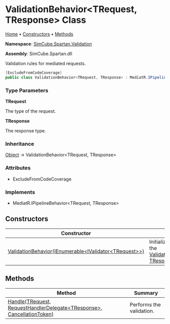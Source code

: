 # ValidationBehavior\<TRequest, TResponse\> Class

[Home](../../../README.md) &#x2022; [Constructors](#constructors) &#x2022; [Methods](#methods)

**Namespace**: [SimCube.Spartan.Validation](../README.md)

**Assembly**: SimCube\.Spartan\.dll

  
Validation rules for mediated requests\.

```csharp
[ExcludeFromCodeCoverage]
public class ValidationBehavior<TRequest, TResponse> : MediatR.IPipelineBehavior<TRequest, TResponse> where TRequest : MediatR.IRequest<TResponse>
```

### Type Parameters

**TRequest**

The type of the request\.

**TResponse**

The response type\.

### Inheritance

[Object](https://docs.microsoft.com/en-us/dotnet/api/system) &#x2192; ValidationBehavior\<TRequest, TResponse\>

### Attributes

* ExcludeFromCodeCoverage

### Implements

* MediatR\.IPipelineBehavior\<TRequest, TResponse\>

## Constructors

| Constructor | Summary |
| ----------- | ------- |
| [ValidationBehavior(IEnumerable\<IValidator\<TRequest\>\>)](-ctor/README.md) | Initializes a new instance of the [ValidationBehavior\<TRequest, TResponse\>](./README.md) class\. |

## Methods

| Method | Summary |
| ------ | ------- |
| [Handle(TRequest, RequestHandlerDelegate\<TResponse\>, CancellationToken)](Handle/README.md) | Performs the validation\. |

